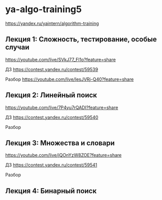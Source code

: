 # ya-algo-training5

https://yandex.ru/yaintern/algorithm-training

## Лекция 1: Сложность, тестирование, особые случаи

https://youtube.com/live/SVkJ77_Fl1o?feature=share

ДЗ https://contest.yandex.ru/contest/59539

Разбор https://youtube.com/live/IesJVRj-Q40?feature=share

## Лекция 2: Линейный поиск

https://youtube.com/live/7P4yu7rQADI?feature=share

ДЗ https://contest.yandex.ru/contest/59540

Разбор

## Лекция 3: Множества и словари

https://youtube.com/live/jQOnYzW8ZOE?feature=share

ДЗ https://contest.yandex.ru/contest/59541

Разбор 

## Лекция 4: Бинарный поиск

